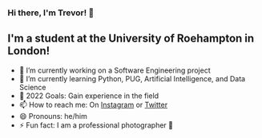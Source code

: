 ### Hi there, I'm Trevor! 👋

<!--
**ttrevorreese/ttrevorreese** is a ✨ _special_ ✨ repository because its `README.md` (this file) appears on your GitHub profile.

Here are some ideas to get you started:
-->
## I'm a student at the University of Roehampton in London!
- 🔭 I’m currently working on a Software Engineering project
- 🌱 I’m currently learning Python, PUG, Artificial Intelligence, and Data Science
- 🥅 2022 Goals: Gain experience in the field
- 📫 How to reach me: On [Instagram] or [Twitter]
- 😄 Pronouns: he/him
- ⚡ Fun fact: I am a professional photographer 📸

<!--
- 👯 I’m looking to collaborate on ...
- 🤔 I’m looking for help with ...
- 💬 Ask me about ...
-->

<!--
Profile link definitions
-->

[Twitter]: https://www.twitter.com/ttrevorreese
[Instagram]: https://www.instagram.com/ttrevorreese
[LinkedIn]: https://www.linkedin.com/in/trevor-reese-bb5135235/